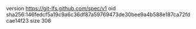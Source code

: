 version https://git-lfs.github.com/spec/v1
oid sha256:146fedcf5a19c9a6c36df87a59769473de30bee9a4b588e187ca72fdcae14f23
size 306
